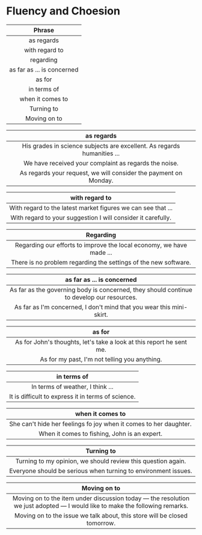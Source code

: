 # Fluency and Choesion

| Phrase                      |
| :-------------------------: |
| as regards                  |
| with regard to              |
| regarding                   |
| as far as ... is concerned  |
| as for                      |
| in terms of                 |
| when it comes to            |
| Turning to                  |
| Moving on to                |

| as regards                                                              |
| :---------------------------------------------------------------------: |
| His grades in science subjects are excellent. As regards humanities ... |
| We have received your complaint as regards the noise.                   |
| As regards your request, we will consider the payment on Monday.        |

| with regard to                                               |
| :----------------------------------------------------------: |
| With regard to the latest market figures we can see that ... |
| With regard to your suggestion I will consider it carefully. |

| Regarding                                                            |
| :------------------------------------------------------------------: |
| Regarding our efforts to improve the local economy, we have made ... |
| There is no problem regarding the settings of the new software.      |

| as far as ... is concerned                                           |
| :------------------------------------------------------------------: |
| As far as the governing body is concerned, they should continue to develop our resources. |
| As far as I'm concerned, I don't mind that you wear this mini-skirt. |

| as for                                                               |
| :------------------------------------------------------------------: |
| As for John's thoughts, let's take a look at this report he sent me. |
| As for my past, I'm not telling you anything.                        |

| in terms of                                                         |
| :-----------------------------------------------------------------: |
| In terms of weather, I think ...                                    |
| It is difficult to express it in terms of science.                  |

| when it comes to                                                    |
| :-----------------------------------------------------------------: |
| She can't hide her feelings fo joy when it comes to her daughter.   |
| When it comes to fishing, John is an expert.                        |

| Turning to                                                          |
| :-----------------------------------------------------------------: |
| Turning to my opinion, we should review this question again.        |
| Everyone should be serious when turning to environment issues.      |

| Moving on to                                                        |
| :-----------------------------------------------------------------: |
| Moving on to the item under discussion today — the resolution we just adopted — I would like to make the following remarks. |
| Moving on to the issue we talk about, this store will be closed tomorrow. |